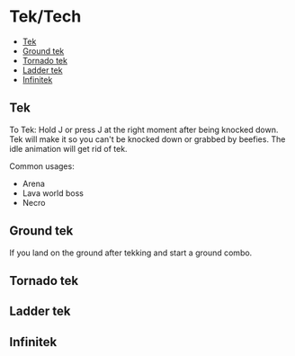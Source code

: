 # Tek/Tech

- [Tek](#tek)
- [Ground tek](#tek-ground)
- [Tornado tek](#tek-tornado)
- [Ladder tek](#tek-ladder)
- [Infinitek](#tek-infini)

## <a name="tek"></a>Tek

To Tek: Hold J or press J at the right moment after being knocked down.
Tek will make it so you can't be knocked down or grabbed by beefies.
The idle animation will get rid of tek.

Common usages:
- Arena
- Lava world boss
- Necro

## <a name="tek-ground"></a>Ground tek

If you land on the ground after tekking and start a ground combo.

## <a name="tek-tornado"></a>Tornado tek

## <a name="tek-ladder"></a>Ladder tek

## <a name="tek-infini"></a>Infinitek

